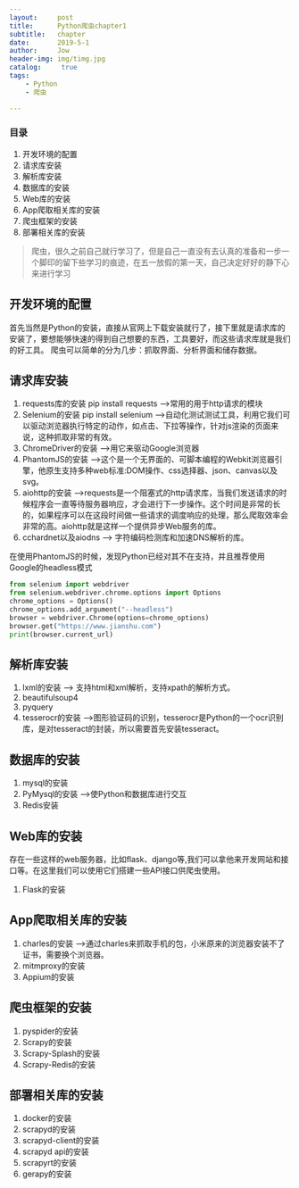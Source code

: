 ```yaml
---
layout:     post
title:      Python爬虫chapter1
subtitle:   chapter
date:       2019-5-1
author:     Jow
header-img: img/timg.jpg
catalog: 	 true 
tags:
    - Python
    - 爬虫

---
```


### 目录
1. 开发环境的配置
2. 请求库安装
3. 解析库安装
4. 数据库的安装
5. Web库的安装
6. App爬取相关库的安装
7. 爬虫框架的安装
8. 部署相关库的安装


> 爬虫，很久之前自己就行学习了，但是自己一直没有去认真的准备和一步一个脚印的留下些学习的痕迹，在五一放假的第一天，自己决定好好的静下心来进行学习


## 开发环境的配置
首先当然是Python的安装，直接从官网上下载安装就行了，接下里就是请求库的安装了，要想能够快速的得到自己想要的东西，工具要好，而这些请求库就是我们的好工具。
爬虫可以简单的分为几步：抓取界面、分析界面和储存数据。

## 请求库安装 ##
1. requests库的安装 pip install requests    -->常用的用于http请求的模块
2. Selenium的安装 pip install selenium    -->自动化测试测试工具，利用它我们可以驱动浏览器执行特定的动作，如点击、下拉等操作，针对js渲染的页面来说，这种抓取非常的有效。
3. ChromeDriver的安装   -->用它来驱动Google浏览器
4. PhantomJS的安装   -->这个是一个无界面的、可脚本编程的Webkit浏览器引擎，他原生支持多种web标准:DOM操作、css选择器、json、canvas以及svg。
5. aiohttp的安装  -->requests是一个阻塞式的http请求库，当我们发送请求的时候程序会一直等待服务器响应，才会进行下一步操作。这个时间是非常的长的，如果程序可以在这段时间做一些请求的调度响应的处理，那么爬取效率会非常的高。aiohttp就是这样一个提供异步Web服务的库。
6. cchardnet以及aiodns  --> 字符编码检测库和加速DNS解析的库。

在使用PhantomJS的时候，发现Python已经对其不在支持，并且推荐使用Google的headless模式

```python
from selenium import webdriver
from selenium.webdriver.chrome.options import Options
chrome_options = Options()
chrome_options.add_argument("--headless")
browser = webdriver.Chrome(options=chrome_options)
browser.get("https://www.jianshu.com")
print(browser.current_url)
```

## 解析库安装 ##
1. lxml的安装  --> 支持html和xml解析，支持xpath的解析方式。
2. beautifulsoup4 
3. pyquery
4. tesserocr的安装   -->图形验证码的识别，tesserocr是Python的一个ocr识别库，是对tesseract的封装，所以需要首先安装tesseract。

## 数据库的安装 ##
1. mysql的安装
2. PyMysql的安装  -->使Python和数据库进行交互
3. Redis安装

## Web库的安装 ##
存在一些这样的web服务器，比如flask、django等,我们可以拿他来开发网站和接口等。在这里我们可以使用它们搭建一些API接口供爬虫使用。
1. Flask的安装

## App爬取相关库的安装 ##
1. charles的安装   -->通过charles来抓取手机的包，小米原来的浏览器安装不了证书，需要换个浏览器。
2. mitmproxy的安装
3. Appium的安装

## 爬虫框架的安装 ##
1. pyspider的安装
2. Scrapy的安装
3. Scrapy-Splash的安装
4. Scrapy-Redis的安装

## 部署相关库的安装
1. docker的安装
2. scrapyd的安装
3. scrapyd-client的安装
4. scrapyd api的安装
5. scrapyrt的安装
6. gerapy的安装

